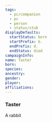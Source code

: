 ```yaml
---
tags:
  - pc/companion
  - pc
  - person
  - status/stub
displayDefaults:
  startStatus: born
  startPrefix: b.
  endPrefix: d.
  endStatus: died
campaignInfo: 
name: Taster
born: 
species: 
ancestry: 
gender: 
player: 
affiliations:
---
```

### Taster

A rabbit 